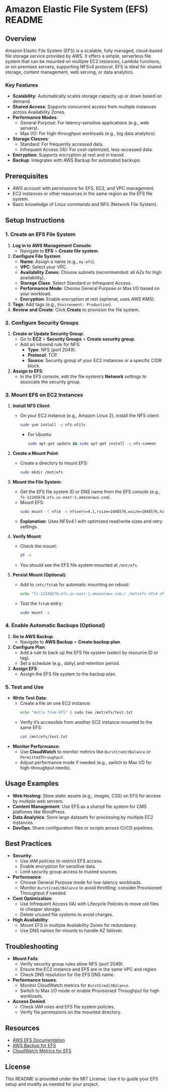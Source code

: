
# Amazon Elastic File System (EFS) README

## Overview
Amazon Elastic File System (EFS) is a scalable, fully managed, cloud-based file storage service provided by AWS. It offers a simple, serverless file system that can be mounted on multiple EC2 instances, Lambda functions, or on-premises servers, supporting NFSv4 protocol. EFS is ideal for shared storage, content management, web serving, or data analytics.

### Key Features
- **Scalability**: Automatically scales storage capacity up or down based on demand.
- **Shared Access**: Supports concurrent access from multiple instances across Availability Zones.
- **Performance Modes**:
  - General Purpose: For latency-sensitive applications (e.g., web servers).
  - Max I/O: For high-throughput workloads (e.g., big data analytics).
- **Storage Classes**:
  - Standard: For frequently accessed data.
  - Infrequent Access (IA): For cost-optimized, less-accessed data.
- **Encryption**: Supports encryption at rest and in transit.
- **Backup**: Integrates with AWS Backup for automated backups.

## Prerequisites
- AWS account with permissions for EFS, EC2, and VPC management.
- EC2 instances or other resources in the same region as the EFS file system.
- Basic knowledge of Linux commands and NFS (Network File System).

## Setup Instructions

### 1. Create an EFS File System
1. **Log in to AWS Management Console**:
   - Navigate to **EFS** > **Create file system**.
2. **Configure File System**:
   - **Name**: Assign a name (e.g., `my-efs`).
   - **VPC**: Select your VPC.
   - **Availability Zones**: Choose subnets (recommended: all AZs for high availability).
   - **Storage Class**: Select Standard or Infrequent Access.
   - **Performance Mode**: Choose General Purpose or Max I/O based on your workload.
   - **Encryption**: Enable encryption at rest (optional, uses AWS KMS).
3. **Tags**: Add tags (e.g., `Environment: Production`).
4. **Review and Create**: Click **Create** to provision the file system.

### 2. Configure Security Groups
1. **Create or Update Security Group**:
   - Go to **EC2** > **Security Groups** > **Create security group**.
   - Add an inbound rule for NFS:
     - **Type**: NFS (port 2049).
     - **Protocol**: TCP.
     - **Source**: Security group of your EC2 instances or a specific CIDR block.
2. **Assign to EFS**:
   - In the EFS console, edit the file system’s **Network** settings to associate the security group.

### 3. Mount EFS on EC2 Instances
1. **Install NFS Client**:
   - On your EC2 instance (e.g., Amazon Linux 2), install the NFS client:
     ```bash
     sudo yum install -y nfs-utils
     ```
     - For Ubuntu:
       ```bash
       sudo apt-get update && sudo apt-get install -y nfs-common
       ```
2. **Create a Mount Point**:
   - Create a directory to mount EFS:
     ```bash
     sudo mkdir /mnt/efs
     ```
3. **Mount the File System**:
   - Get the EFS file system ID or DNS name from the EFS console (e.g., `fs-12345678.efs.us-east-1.amazonaws.com`).
   - Mount EFS:
     ```bash
     sudo mount -t nfs4 -o nfsvers=4.1,rsize=1048576,wsize=1048576,hard,timeo=600,retrans=2 fs-12345678.efs.us-east-1.amazonaws.com:/ /mnt/efs
     ```
   - **Explanation**: Uses NFSv4.1 with optimized read/write sizes and retry settings.
4. **Verify Mount**:
   - Check the mount:
     ```bash
     df -h
     ```
   - You should see the EFS file system mounted at `/mnt/efs`.

5. **Persist Mount (Optional)**:
   - Add to `/etc/fstab` for automatic mounting on reboot:
     ```bash
     echo "fs-12345678.efs.us-east-1.amazonaws.com:/ /mnt/efs nfs4 nfsvers=4.1,rsize=1048576,wsize=1048576,hard,timeo=600,retrans=2 0 0" | sudo tee -a /etc/fstab
     ```
   - Test the `fstab` entry:
     ```bash
     sudo mount -a
     ```

### 4. Enable Automatic Backups (Optional)
1. **Go to AWS Backup**:
   - Navigate to **AWS Backup** > **Create backup plan**.
2. **Configure Plan**:
   - Add a rule to back up the EFS file system (select by resource ID or tag).
   - Set a schedule (e.g., daily) and retention period.
3. **Assign EFS**:
   - Assign the EFS file system to the backup plan.

### 5. Test and Use
- **Write Test Data**:
  - Create a file on one EC2 instance:
    ```bash
    echo "Hello from EFS" | sudo tee /mnt/efs/test.txt
    ```
  - Verify it’s accessible from another EC2 instance mounted to the same EFS:
    ```bash
    cat /mnt/efs/test.txt
    ```
- **Monitor Performance**:
  - Use **CloudWatch** to monitor metrics like `BurstCreditBalance` or `PermittedThroughput`.
  - Adjust performance mode if needed (e.g., switch to Max I/O for high-throughput needs).

## Usage Examples
- **Web Hosting**: Store static assets (e.g., images, CSS) on EFS for access by multiple web servers.
- **Content Management**: Use EFS as a shared file system for CMS platforms like WordPress.
- **Data Analytics**: Store large datasets for processing by multiple EC2 instances.
- **DevOps**: Share configuration files or scripts across CI/CD pipelines.

## Best Practices
- **Security**:
  - Use IAM policies to restrict EFS access.
  - Enable encryption for sensitive data.
  - Limit security group access to trusted sources.
- **Performance**:
  - Choose General Purpose mode for low-latency workloads.
  - Monitor `BurstCreditBalance` to avoid throttling; consider Provisioned Throughput if needed.
- **Cost Optimization**:
  - Use Infrequent Access (IA) with Lifecycle Policies to move old files to cheaper storage.
  - Delete unused file systems to avoid charges.
- **High Availability**:
  - Mount EFS in multiple Availability Zones for redundancy.
  - Use DNS names for mounts to handle AZ failover.

## Troubleshooting
- **Mount Fails**:
  - Verify security group rules allow NFS (port 2049).
  - Ensure the EC2 instance and EFS are in the same VPC and region.
  - Check DNS resolution for the EFS DNS name.
- **Performance Issues**:
  - Monitor CloudWatch metrics for `BurstCreditBalance`.
  - Switch to Max I/O mode or enable Provisioned Throughput for high workloads.
- **Access Denied**:
  - Check IAM roles and EFS file system policies.
  - Verify file permissions on the mounted directory.

## Resources
- [AWS EFS Documentation](https://docs.aws.amazon.com/efs/latest/ug/whatisefs.html)
- [AWS Backup for EFS](https://docs.aws.amazon.com/aws-backup/latest/devguide/efs-backup.html)
- [CloudWatch Metrics for EFS](https://docs.aws.amazon.com/efs/latest/ug/monitoring-cloudwatch.html)

## License
This README is provided under the MIT License. Use it to guide your EFS setup and modify as needed for your project.
